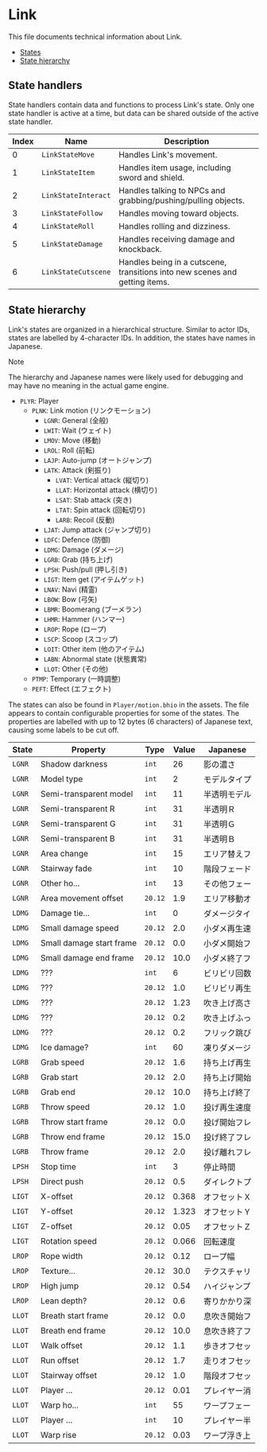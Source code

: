 # Link
This file documents technical information about Link.
- [States](#states)
- [State hierarchy](#state-hierarchy)

## State handlers
State handlers contain data and functions to process Link's state. Only one state handler is active at a time, but data can be
shared outside of the active state handler.

 Index | Name                | Description
-------|---------------------|-------------
0      | `LinkStateMove`     | Handles Link's movement.
1      | `LinkStateItem`     | Handles item usage, including sword and shield.
2      | `LinkStateInteract` | Handles talking to NPCs and grabbing/pushing/pulling objects.
3      | `LinkStateFollow`   | Handles moving toward objects.
4      | `LinkStateRoll`     | Handles rolling and dizziness.
5      | `LinkStateDamage`   | Handles receiving damage and knockback.
6      | `LinkStateCutscene` | Handles being in a cutscene, transitions into new scenes and getting items.

## State hierarchy
Link's states are organized in a hierarchical structure. Similar to actor IDs, states are labelled by 4-character IDs. In
addition, the states have names in Japanese.

> [!NOTE]
> The hierarchy and Japanese names were likely used for debugging and may have no meaning in the actual game engine.

- `PLYR`: Player
    - `PLNK`: Link motion (リンクモーション)
        - `LGNR`: General (全般)
        - `LWIT`: Wait (ウェイト)
        - `LMOV`: Move (移動)
        - `LROL`: Roll (前転)
        - `LAJP`: Auto-jump (オートジャンプ)
        - `LATK`: Attack (剣振り)
            - `LVAT`: Vertical attack (縦切り)
            - `LLAT`: Horizontal attack (横切り)
            - `LSAT`: Stab attack (突き)
            - `LTAT`: Spin attack (回転切り)
            - `LARB`: Recoil (反動)
        - `LJAT`: Jump attack (ジャンプ切り)
        - `LDFC`: Defence (防御)
        - `LDMG`: Damage (ダメージ)
        - `LGRB`: Grab (持ち上げ)
        - `LPSH`: Push/pull (押し引き)
        - `LIGT`: Item get (アイテムゲット)
        - `LNAV`: Navi (精霊)
        - `LBOW`: Bow (弓矢)
        - `LBMR`: Boomerang (ブーメラン)
        - `LHMR`: Hammer (ハンマー)
        - `LROP`: Rope (ロープ)
        - `LSCP`: Scoop (スコップ)
        - `LOIT`: Other item (他のアイテム)
        - `LABN`: Abnormal state (状態異常)
        - `LLOT`: Other (その他)
    - `PTMP`: Temporary (一時調整)
    - `PEFT`: Effect (エフェクト)

The states can also be found in `Player/motion.bhio` in the assets. The file appears to contain configurable properties for
some of the states. The properties are labelled with up to 12 bytes (6 characters) of Japanese text, causing some labels to be cut off.

State  | Property                 | Type    | Value | Japanese
-------|--------------------------|---------|-------|----------
`LGNR` | Shadow darkness          | `int`   | 26    | 影の濃さ
`LGNR` | Model type               | `int`   | 2     | モデルタイプ
`LGNR` | Semi-transparent model   | `int`   | 11    | 半透明モデル
`LGNR` | Semi-transparent R       | `int`   | 31    | 半透明Ｒ
`LGNR` | Semi-transparent G       | `int`   | 31    | 半透明Ｇ
`LGNR` | Semi-transparent B       | `int`   | 31    | 半透明Ｂ
`LGNR` | Area change              | `int`   | 15    | エリア替えフ
`LGNR` | Stairway fade            | `int`   | 10    | 階段フェード
`LGNR` | Other ho...              | `int`   | 13    | その他フェー
`LGNR` | Area movement offset     | `20.12` | 1.9   | エリア移動オ
`LDMG` | Damage tie...            | `int`   | 0     | ダメージタイ
`LDMG` | Small damage speed       | `20.12` | 2.0   | 小ダメ再生速
`LDMG` | Small damage start frame | `20.12` | 0.0   | 小ダメ開始フ
`LDMG` | Small damage end frame   | `20.12` | 10.0  | 小ダメ終了フ
`LDMG` | ???                      | `int`   | 6     | ビリビリ回数
`LDMG` | ???                      | `20.12` | 1.0   | ビリビリ再生
`LDMG` | ???                      | `20.12` | 1.23  | 吹き上げ高さ
`LDMG` | ???                      | `20.12` | 0.2   | 吹き上げふっ
`LDMG` | ???                      | `20.12` | 0.2   | フリック跳び
`LDMG` | Ice damage?              | `int`   | 60    | 凍りダメージ
`LGRB` | Grab speed               | `20.12` | 1.6   | 持ち上げ再生
`LGRB` | Grab start               | `20.12` | 2.0   | 持ち上げ開始
`LGRB` | Grab end                 | `20.12` | 10.0  | 持ち上げ終了
`LGRB` | Throw speed              | `20.12` | 1.0   | 投げ再生速度
`LGRB` | Throw start frame        | `20.12` | 0.0   | 投げ開始フレ
`LGRB` | Throw end frame          | `20.12` | 15.0  | 投げ終了フレ
`LGRB` | Throw frame              | `20.12` | 2.0   | 投げ離れフレ
`LPSH` | Stop time                | `int`   | 3     | 停止時間
`LPSH` | Direct push              | `20.12` | 0.5   | ダイレクトプ
`LIGT` | X-offset                 | `20.12` | 0.368 | オフセットＸ
`LIGT` | Y-offset                 | `20.12` | 1.323 | オフセットＹ
`LIGT` | Z-offset                 | `20.12` | 0.05  | オフセットＺ
`LIGT` | Rotation speed           | `20.12` | 0.066 | 回転速度
`LROP` | Rope width               | `20.12` | 0.12  | ロープ幅
`LROP` | Texture...               | `20.12` | 30.0  | テクスチャリ
`LROP` | High jump                | `20.12` | 0.54  | ハイジャンプ
`LROP` | Lean depth?              | `20.12` | 0.6   | 寄りかかり深
`LLOT` | Breath start frame       | `20.12` | 0.0   | 息吹き開始フ
`LLOT` | Breath end frame         | `20.12` | 10.0  | 息吹き終了フ
`LLOT` | Walk offset              | `20.12` | 1.1   | 歩きオフセッ
`LLOT` | Run offset               | `20.12` | 1.7   | 走りオフセッ
`LLOT` | Stairway offset          | `20.12` | 1.0   | 階段オフセッ
`LLOT` | Player ...               | `20.12` | 0.01  | プレイヤー消
`LLOT` | Warp ho...               | `int`   | 55    | ワープフェー
`LLOT` | Player ...               | `int`   | 10    | プレイヤー半
`LLOT` | Warp rise                | `20.12` | 0.03  | ワープ浮き上
